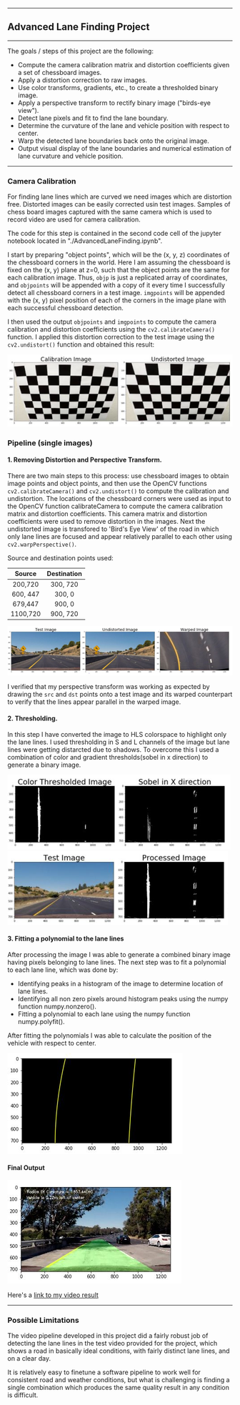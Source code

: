 
---

## Advanced Lane Finding Project
---
The goals / steps of this project are the following:

* Compute the camera calibration matrix and distortion coefficients given a set of chessboard images.
* Apply a distortion correction to raw images.
* Use color transforms, gradients, etc., to create a thresholded binary image.
* Apply a perspective transform to rectify binary image ("birds-eye view").
* Detect lane pixels and fit to find the lane boundary.
* Determine the curvature of the lane and vehicle position with respect to center.
* Warp the detected lane boundaries back onto the original image.
* Output visual display of the lane boundaries and numerical estimation of lane curvature and vehicle position.

[//]: # (Image References)

[image1]: ./output_images/calib.JPG "Undistorted"
[image2]: ./output_images/warped.JPG "Road Transformed"
[image3]: ./output_images/thresholded.JPG "Binary Example"
[image4]: ./output_images/processed.JPG "Warp Example"
[image5]: ./output_images/linefit.JPG "Fit Visual"
[image6]: ./output_images/all.JPG "Output"
[video1]: ./project_video.mp4 "Video"


---

### Camera Calibration

For finding lane lines which are curved we need images which are distortion free. Distorted images can be easily corrected usin test images. Samples of chess board images captured with the same camera which is used to record video are used for camera calibration.

The code for this step is contained in the second code cell of the jupyter notebook located in "./AdvancedLaneFinding.ipynb".  

I start by preparing "object points", which will be the (x, y, z) coordinates of the chessboard corners in the world. Here I am assuming the chessboard is fixed on the (x, y) plane at z=0, such that the object points are the same for each calibration image.  Thus, `objp` is just a replicated array of coordinates, and `objpoints` will be appended with a copy of it every time I successfully detect all chessboard corners in a test image.  `imgpoints` will be appended with the (x, y) pixel position of each of the corners in the image plane with each successful chessboard detection.  

I then used the output `objpoints` and `imgpoints` to compute the camera calibration and distortion coefficients using the `cv2.calibrateCamera()` function.  I applied this distortion correction to the test image using the `cv2.undistort()` function and obtained this result: 

![alt text][image1]

### Pipeline (single images)

#### 1. Removing Distortion and Perspective Transform.

There are two main steps to this process: use chessboard images to obtain image points and object points, and then use the OpenCV functions `cv2.calibrateCamera()` and `cv2.undistort()` to compute the calibration and undistortion. The locations of the chessboard corners were used as input to the OpenCV function calibrateCamera to compute the camera calibration matrix and distortion coefficients. This camera matrix and distortion coefficients were used to remove distortion in the images.
Next the undistorted image is transfored to 'Bird's Eye View' of the road in which only lane lines are focused and appear relatively parallel to each other using `cv2.warpPerspective()`.

Source and destination points used:

| Source        | Destination   | 
|:-------------:|:-------------:| 
| 200,720      | 300, 720        | 
| 600, 447      | 300, 0      |
| 679,447     | 900, 0      |
| 1100,720      | 900, 720        |

![alt text][image2]

I verified that my perspective transform was working as expected by drawing the `src` and `dst` points onto a test image and its warped counterpart to verify that the lines appear parallel in the warped image.

#### 2. Thresholding.

In this step I have converted the image to HLS colorspace to highlight only the lane lines. I used thresholding in S and L channels of the image but lane lines were getting distarcted due to shadows.
To overcome this I used a combination of color and gradient thresholds(sobel in x direction) to generate a binary image.

![alt text][image3]
![alt text][image4]


#### 3. Fitting a polynomial to the lane lines

After processing the image I was able to generate a  combined binary image having pixels belonging to lane lines. The next step was to fit a polynomial to each lane line, which was done by:

- Identifying peaks in a histogram of the image to determine location of lane lines.
- Identifying all non zero pixels around histogram peaks using the numpy function numpy.nonzero().
- Fitting a polynomial to each lane using the numpy function numpy.polyfit().

After fitting the polynomials I was able to calculate the position of the vehicle with respect to center.

![alt text][image5]

#### Final Output

![alt text][image6]

Here's a [link to my video result](./test_output_videos/project_video.mp4)

---

### Possible Limitations

The video pipeline developed in this project did a fairly robust job of detecting the lane lines in the test video provided for the project, which shows a road in basically ideal conditions, with fairly distinct lane lines, and on a clear day. 

It is relatively easy to finetune a software pipeline to work well for consistent road and weather conditions, but what is challenging is finding a single combination which produces the same quality result in any condition is difficult. 
